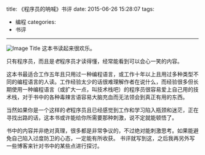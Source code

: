 title: 《程序员的呐喊》书评
date: 2015-06-26 15:28:07
tags:
- 编程
categories:
- 书评
---
![Image Title](http://7u2h31.com1.z0.glb.clouddn.com/程序员的呐喊.jpg)
这本书读起来很欢乐。

只有程序员，而且是*老*程序员才读得懂，经常能看到可以会心一笑的内容。

这本书最适合工作五年且只用过一种编程语言，或工作十年以上且用过多种类型不同的编程语言的人读。工作经验太少的话很难理解作者在说什么，而经验很多但长期使用一种编程语言（或扩大一点，叫技术栈吧）的程序员很容易爱上自己用的技术栈，对于书中的各种毒辣言语容易大脑充血而无法领会到真正有用的东西。

当然如果你是一个这样的*老*程序员且已经感觉到工作和学习陷入瓶颈和迷茫，正在寻找出路的话，这本书或许能给你所需要那种刺激，说不定就能顿悟了。

书中的内容并非绝对真理，很多都是非常争议的，不过绝对能刺激思考。如果能避免自己陷入过度防卫的心态，一定能有所收获。
书评就写到这，之后我再另外写一些博客来针对书中的某些点进行探讨。
